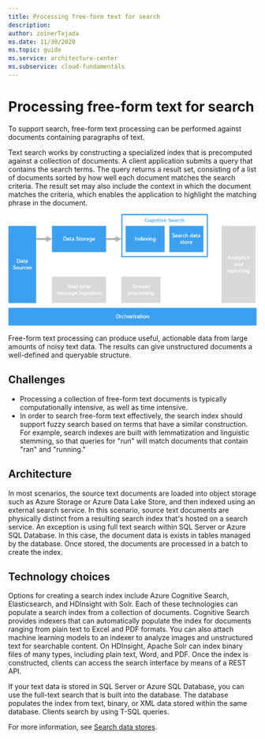 ```yaml
---
title: Processing free-form text for search
description: 
author: zoinerTejada
ms.date: 11/30/2020
ms.topic: guide
ms.service: architecture-center
ms.subservice: cloud-fundamentals
---
```


# Processing free-form text for search

To support search, free-form text processing can be performed against documents containing paragraphs of text.

Text search works by constructing a specialized index that is precomputed against a collection of documents. A client application submits a query that contains the search terms. The query returns a result set, consisting of a list of documents sorted by how well each document matches the search criteria. The result set may also include the context in which the document matches the criteria, which enables the application to highlight the matching phrase in the document.

![Diagram of a search pipeline](./images/search-pipeline.png)

Free-form text processing can produce useful, actionable data from large amounts of noisy text data. The results can give unstructured documents a well-defined and queryable structure.

## Challenges

- Processing a collection of free-form text documents is typically computationally intensive, as well as time intensive.
- In order to search free-form text effectively, the search index should support fuzzy search based on terms that have a similar construction. For example, search indexes are built with lemmatization and linguistic stemming, so that queries for "run" will match documents that contain "ran" and "running."

## Architecture

In most scenarios, the source text documents are loaded into object storage such as Azure Storage or Azure Data Lake Store, and then indexed using an external search service. In this scenario, source text documents are physically distinct from a resulting search index that's hosted on a search service. An exception is using full text search within SQL Server or Azure SQL Database. In this case, the document data is exists in tables managed by the database. Once stored, the documents are processed in a batch to create the index.

## Technology choices

Options for creating a search index include Azure Cognitive Search, Elasticsearch, and HDInsight with Solr. Each of these technologies can populate a search index from a collection of documents. Cognitive Search provides indexers that can automatically populate the index for documents ranging from plain text to Excel and PDF formats. You can also attach machine learning models to an indexer to analyze images and unstructured text for searchable content. On HDInsight, Apache Solr can index binary files of many types, including plain text, Word, and PDF. Once the index is constructed, clients can access the search interface by means of a REST API.

If your text data is stored in SQL Server or Azure SQL Database, you can use the full-text search that is built into the database. The database populates the index from text, binary, or XML data stored within the same database. Clients search by using T-SQL queries.

For more information, see [Search data stores](../technology-choices/search-options.md).
